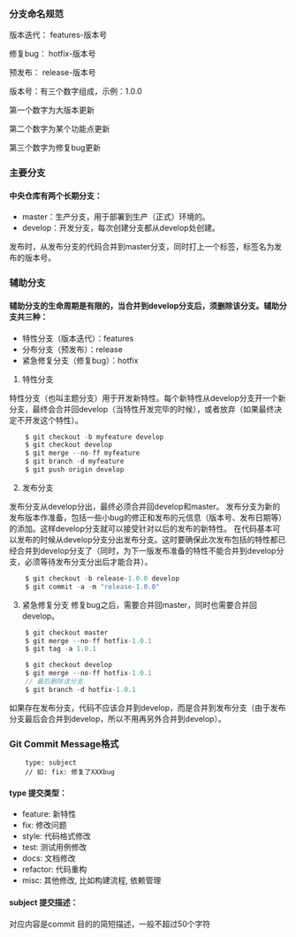 ### 分支命名规范
 版本迭代：               features-版本号
 
修复bug：                hotfix-版本号

预发布：                   release-版本号

版本号：有三个数字组成，示例：1.0.0

第一个数字为大版本更新

第二个数字为某个功能点更新

第三个数字为修复bug更新


### 主要分支
#### 中央仓库有两个长期分支：
* master：生产分支，用于部署到生产（正式）环境的。
* develop：开发分支，每次创建分支都从develop处创建。

发布时，从发布分支的代码合并到master分支，同时打上一个标签，标签名为发布的版本号。

### 辅助分支
#### 辅助分支的生命周期是有限的，当合并到develop分支后，须删除该分支。辅助分支共三种：
* 特性分支（版本迭代）：features
* 分布分支（预发布）：release
* 紧急修复分支（修复bug）：hotfix

1. 特性分支

特性分支（也叫主题分支）用于开发新特性。每个新特性从develop分支开一个新分支，最终会合并回develop（当特性开发完毕的时候），或者放弃（如果最终决定不开发这个特性）。
```js
    $ git checkout -b myfeature develop
    $ git checkout develop
    $ git merge --no-ff myfeature
    $ git branch -d myfeature
    $ git push origin develop
```
2. 发布分支

发布分支从develop分出，最终必须合并回develop和master。
发布分支为新的发布版本作准备，包括一些小bug的修正和发布的元信息（版本号、发布日期等）的添加。这样develop分支就可以接受针对以后的发布的新特性。
在代码基本可以发布的时候从develop分支分出发布分支。这时要确保此次发布包括的特性都已经合并到develop分支了（同时，为下一版发布准备的特性不能合并到develop分支，必须等待发布分支分出后才能合并）。
```js
    $ git checkout -b release-1.0.0 develop
    $ git commit -a -m "release-1.0.0"
```
3. 紧急修复分支
修复bug之后，需要合并回master，同时也需要合并回develop。

```js
    $ git checkout master
    $ git merge --no-ff hotfix-1.0.1
    $ git tag -a 1.0.1

    $ git checkout develop
    $ git merge --no-ff hotfix-1.0.1
    // 最后删除该分支
    $ git branch -d hotfix-1.0.1
```
如果存在发布分支，代码不应该合并到develop，而是合并到发布分支（由于发布分支最后会合并到develop，所以不用再另外合并到develop）。

### Git Commit Message格式
```
    type: subject
    // 如: fix: 修复了XXXbug
```

#### type 提交类型：
* feature: 新特性
* fix: 修改问题
* style: 代码格式修改
* test: 测试用例修改
* docs: 文档修改
* refactor: 代码重构
* misc: 其他修改, 比如构建流程, 依赖管理

#### subject 提交描述：
对应内容是commit 目的的简短描述，一般不超过50个字符
